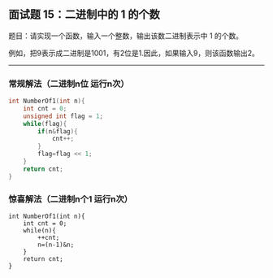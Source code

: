 ## 面试题 15：二进制中的 1 的个数

题目：请实现一个函数，输入一个整数，输出该数二进制表示中 1 的个数。

例如，把9表示成二进制是1001，有2位是1.因此，如果输入9，则该函数输出2。

----

### 常规解法（二进制n位 运行n次）
```cpp
int NumberOf1(int n){
	int cnt = 0;
	unsigned int flag = 1;
	while(flag){
		if(n&flag){
			cnt++;
		}
		flag=flag << 1;
	}
	return cnt;
}
```
### 惊喜解法（二进制n个1 运行n次）
```
int NumberOf1(int n){
	int cnt = 0;
	while(n){
		++cnt;
		n=(n-1)&n;
	}
	return cnt;
}
```